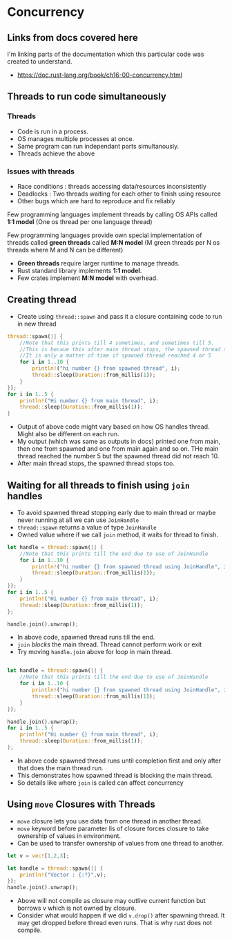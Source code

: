 # Concurrency

## Links from docs covered here

I'm linking parts of the documentation which this particular code was created to understand.

- <https://doc.rust-lang.org/book/ch16-00-concurrency.html>

## Threads to run code simultaneously

### Threads

- Code is run in a process.
- OS manages multiple processes at once.
- Same program can run independant parts simultanously.
- Threads achieve the above

### Issues with threads

- Race conditions : threads accessing data/resources inconsistently
- Deadlocks : Two threads waiting for each other to finish using resource
- Other bugs which are hard to reproduce and fix reliably

Few programming languages implement threads by calling OS APIs called **1:1 model** (One os thread per one language thread)

Few programming languages provide own special implementation of threads called **green threads** called **M:N model** (M green threads per N os threads where M and N can be different)

- **Green threads** require larger runtime to manage threads.
- Rust standard library implements **1:1 model**.
- Few crates implement **M:N model** with overhead.

## Creating thread

- Create using `thread::spawn` and pass it a closure containing code to run in new thread

```rust
thread::spawn(|| {
    //Note that this prints till 4 sometimes, and sometimes till 5.
    //This is becaue this after main thread stops, the spawned thread stops too, 
    //It is only a matter of time if spawned thread reached 4 or 5
    for i in 1..10 {
        println!("hi number {} from spawned thread", i);
        thread::sleep(Duration::from_millis(1));
    }
});
for i in 1..5 {
    println!("Hi number {} from main thread", i);
    thread::sleep(Duration::from_millis(1));
}
```

- Output of above code might vary based on how OS handles thread. Might also be different on each run.
- My output (which was same as outputs in docs) printed one from main, then one from spawned and one from main again and so on. THe main thread reached the number 5 but the spawned thread did not reach 10.
- After main thread stops, the spawned thread stops too.

## Waiting for all threads to finish using `join` handles

- To avoid spawned thread stopping early due to main thread or maybe never running at all we can use `JoinHandle`
- `thread::spawn` returns a value of type `JoinHandle`
- Owned value where if we call `join` method, it waits for thread to finish.

```rust
let handle = thread::spawn(|| {
    //Note that this prints till the end due to use of JoinHandle
    for i in 1..10 {
        println!("hi number {} from spawned thread using JoinHandle", i);
        thread::sleep(Duration::from_millis(1));
    }
});
for i in 1..5 {
    println!("Hi number {} from main thread", i);
    thread::sleep(Duration::from_millis(1));
};

handle.join().unwrap();
```

- In above code, spawned thread runs till the end.
- `join` *blocks* the main thread. Thread cannot perform work or exit
- Try moving `handle.join` above for loop in main thread.

```rust

let handle = thread::spawn(|| {
    //Note that this prints till the end due to use of JoinHandle
    for i in 1..10 {
        println!("hi number {} from spawned thread using JoinHandle", i);
        thread::sleep(Duration::from_millis(1));
    }
});

handle.join().unwrap();
for i in 1..5 {
    println!("Hi number {} from main thread", i);
    thread::sleep(Duration::from_millis(1));
};
```

- In above code spawned thread runs until completion first and only after that does the main thread run.
- This demonstrates how spawned thread is blocking the main thread.
- So details like where `join` is called can affect concurrency

## Using `move` Closures with Threads

- `move` closure lets you use data from one thread in another thread.
- `move` keyword before parameter lis of closure forces closure to take ownership of values in environment.
- Can be used to transfer ownership of values from one thread to another.

```rust
let v = vec![1,2,3];

let handle = thread::spawn(|| {
    println!("Vector : {:?}",v);
});
handle.join().unwrap();
```

- Above will not compile as closure may outlive current function but borrows v which is not owned by closure.
- Consider what would happen if we did `v.drop()` after spawning thread. It may get dropped before thread even runs. That is why rust does not compile.